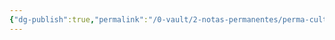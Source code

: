 ```yaml
---
{"dg-publish":true,"permalink":"/0-vault/2-notas-permanentes/perma-cultura/","tags":["permanente"],"dgHomeLink":true,"dgShowLocalGraph":true,"dgShowFileTree":true,"dgEnableSearch":true,"noteIcon":""}
---
```


